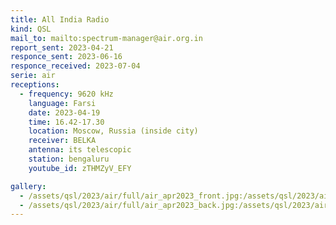 ```yaml
---
title: All India Radio
kind: QSL
mail_to: mailto:spectrum-manager@air.org.in
report_sent: 2023-04-21
responce_sent: 2023-06-16
responce_received: 2023-07-04
serie: air
receptions:
  - frequency: 9620 kHz
    language: Farsi
    date: 2023-04-19
    time: 16.42-17.30
    location: Moscow, Russia (inside city)
    receiver: BELKA
    antenna: its telescopic
    station: bengaluru
    youtube_id: zTHMZyV_EFY

gallery:
  - /assets/qsl/2023/air/full/air_apr2023_front.jpg:/assets/qsl/2023/air/small/air_apr2023_front.jpg
  - /assets/qsl/2023/air/full/air_apr2023_back.jpg:/assets/qsl/2023/air/small/air_apr2023_back.jpg
---
```


